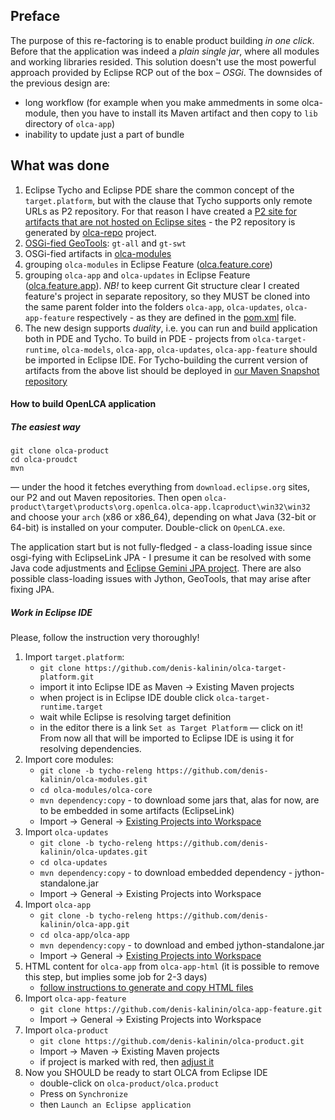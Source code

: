 ## Preface
The purpose of this re-factoring is to enable product building *in one click*. Before that the application was indeed a *plain single jar*, where all modules and working libraries resided. This solution doesn't use the most powerful approach provided by Eclipse RCP out of the box &ndash; *OSGi*. The downsides of the previous design are:
- long workflow (for example when you make ammedments in some olca-module, then you have to install its Maven artifact and then copy to `lib` directory of `olca-app`)
- inability to update just a part of bundle

## What was done
1. Eclipse Tycho and Eclipse PDE share the common concept of the `target.platform`, but with the clause that Tycho supports only remote URLs as P2 repository. For that reason I have created a [P2 site for artifacts that are not hosted on Eclipse sites](https://olca-s3-repo.s3-eu-west-1.amazonaws.com) - the P2 repository is generated by [olca-repo](https://github.com/denis-kalinin/olca-repo) project.
2. [OSGi-fied GeoTools](https://github.com/denis-kalinin/olca-geo): `gt-all` and `gt-swt`
3. OSGi-fied artifacts in [olca-modules](https://github.com/denis-kalinin/olca-modules/tree/tycho-releng)
4. grouping `olca-modules` in Eclipse Feature ([olca.feature.core](https://github.com/denis-kalinin/olca-modules/tree/tycho-releng/olca-core-feature))
5. grouping `olca-app` and `olca-updates` in Eclipse Feature ([olca.feature.app](https://github.com/denis-kalinin/olca-app-feature)). *NB!* to keep current Git structure clear I created feature's project in separate repository, so they MUST be cloned into the same parent folder into the folders `olca-app`, `olca-updates`, `olca-app-feature` respectively - as they are defined in the [pom.xml](https://github.com/denis-kalinin/olca-app-feature/blob/master/pom.xml#L115) file.
6. The new design supports *duality*, i.e. you can run and build application both in PDE and Tycho. To build in PDE - projects from `olca-target-runtime`, `olca-models`, `olca-app`, `olca-updates`, `olca-app-feature` should be imported in Eclipse IDE. For Tycho-building the current version of artifacts from the above list should be deployed in [our Maven Snapshot repository](http://ec2-54-90-248-145.compute-1.amazonaws.com:8081/nexus/)


#### How to build OpenLCA application
##### The easiest way
```
git clone olca-product
cd olca-proudct
mvn
```
&mdash; under the hood it fetches everything from `download.eclipse.org` sites, our P2 and out Maven repositories.
Then open `olca-product\target\products\org.openlca.olca-app.lcaproduct\win32\win32` and choose your `arch` (x86 or
x86_64), depending on what Java (32-bit or 64-bit) is installed on your computer. Double-click on `OpenLCA.exe`.

The application start but is not fully-fledged - a class-loading issue since osgi-fying with EclipseLink JPA - I presume it can be resolved
with some Java code adjustments and [Eclipse Gemini JPA project](https://www.eclipse.org/gemini/jpa/). There are also possible class-loading issues with Jython, GeoTools, that may arise after fixing JPA.  


##### Work in Eclipse IDE
Please, follow the instruction very thoroughly!

1. Import `target.platform`:
    - `git clone https://github.com/denis-kalinin/olca-target-platform.git`
    - import it into Eclipse IDE as Maven -> Existing Maven projects
    - when project is in Eclipse IDE double click `olca-target-runtime.target`
    - wait while Eclipse is resolving target definition
    - in the editor there is a link `Set as Target Platform` &mdash; click on it! From now all that will be imported to Eclipse IDE is using it for resolving dependencies.
2. Import core modules:
    - `git clone -b tycho-releng https://github.com/denis-kalinin/olca-modules.git`
    - `cd olca-modules/olca-core`
    - `mvn dependency:copy` - to download some jars that, alas for now, are to be embedded in some artifacts (EclipseLink)
    - Import -> General -> [Existing Projects into Workspace](docs/olca-modules.md)
3. Import `olca-updates`
    - `git clone -b tycho-releng https://github.com/denis-kalinin/olca-updates.git`
    - `cd olca-updates`
    - `mvn dependency:copy` - to download embedded dependency - jython-standalone.jar
    - Import -> General -> Existing Projects into Workspace
4. Import `olca-app`
    - `git clone -b tycho-releng https://github.com/denis-kalinin/olca-app.git`
    - `cd olca-app/olca-app`
    - `mvn dependency:copy` - to download and embed jython-standalone.jar
    - Import -> General -> [Existing Projects into Workspace](docs/olca-app.md)
5. HTML content for `olca-app` from `olca-app-html` (it is possible to remove this step, but implies some job for 2-3 days)
   - [follow instructions to generate and copy HTML files](https://github.com/denis-kalinin/olca-app/tree/master/olca-app-html)
6. Import `olca-app-feature`
    - `git clone https://github.com/denis-kalinin/olca-app-feature.git`
    - Import -> General -> Existing Projects into Workspace
7. Import `olca-product`
    - `git clone https://github.com/denis-kalinin/olca-product.git`
    - Import -> Maven -> Existing Maven projects
    - if project is marked with red, then [adjust it](docs/olca-product.md)
8. Now you SHOULD be ready to start OLCA from Eclipse IDE
    - double-click on `olca-product/olca.product`
    - Press on `Synchronize`
    - then `Launch an Eclipse application`